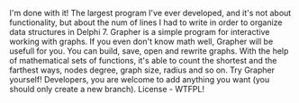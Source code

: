 I'm done with it! The largest program I've ever developed, and it's not about functionality, but about the num of lines I had to 
write in order to organize data structures in Delphi 7. Grapher is a simple program for interactive working with graphs. If you even don't know math well, Grapher will be usefull for you. You can build, save, open and rewrite graphs. With the help of mathematical sets of functions, it's able to count the shortest and the farthest ways, nodes degree, graph size, radius and so on. Try Grapher yourself! Developers, you are welcome to add anything you want (you should only create a new branch). License - WTFPL!
